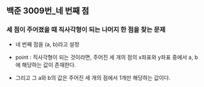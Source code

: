 ## 백준 3009번_네 번째 점

### 세 점이 주어졌을 때 직사각형이 되는 나머지 한 점을 찾는 문제


* 네 번째 점을 (a, b)라고 설정

* point : 직사각형이 되는 것이라면, 주어진 세 개의 점의 x좌표와 y좌표 중에서 a, b에 해당하는 값이 존재한다.
* 그리고 그 a와 b의 값은 주어진 세 개의 점에서 1개만 해당하는 값이다.
